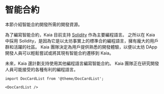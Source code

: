 # 智能合約

本節介紹智能合約開發所需的開發資源。

為了編寫智能合約，Kaia 目前支持 [Solidity](https://github.com/ethereum/solidity) 作為主要編程語言。 之所以在 Kaia 中採用 Solidity，是因為它是以太坊事實上的標準合約編程語言，擁有龐大的用戶群和活躍的社區。 Kaia 團隊決定為用戶提供熟悉的開發體驗，以便以太坊 DApp 開發人員可以輕鬆嘗試或將其現有智能合約遷移到 Kaia。

未來，Kaia 還計劃支持使用其他編程語言編寫智能合約。 Kaia 團隊正在研究開發人員可能接受的各種有利的編程語言。

```mdx-code-block
import DocCardList from '@theme/DocCardList';

<DocCardList />
```

